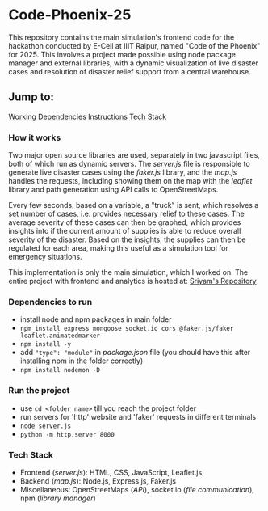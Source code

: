 # Code-Phoenix-25
This repository contains the main simulation's frontend code for the hackathon conducted by E-Cell at IIIT Raipur, named "Code of the Phoenix" for 2025. This involves a project made possible using node package manager and external libraries, with a dynamic visualization of live disaster cases and resolution of disaster relief support from a central warehouse.

## Jump to:
[Working](#how-it-works)
[Dependencies](#dependencies-to-run)
[Instructions](#run-the-project)
[Tech Stack](#tech-stack)

### How it works
Two major open source libraries are used, separately in two javascript files, both of which run as dynamic servers. The _server.js_ file is responsible to generate live disaster cases using the _faker.js_ library, and the _map.js_ handles the requests, including showing them on the map with the _leaflet_ library and path generation using API calls to OpenStreetMaps. 

Every few seconds, based on a variable, a "truck" is sent, which resolves a set number of cases, i.e. provides necessary relief to these cases. The average severity of these cases can then be graphed, which provides insights into if the current amount of supplies is able to reduce overall severity of the disaster. Based on the insights, the supplies can then be regulated for each area, making this useful as a simulation tool for emergency situations.

This implementation is only the main simulation, which I worked on. The entire project with frontend and analytics is hosted at: [Sriyam's Repository](https://github.com/sriyummy/Disaster-Manager)

### Dependencies to run
  - install node and npm packages in main folder
  - `npm install express mongoose socket.io cors @faker.js/faker leaflet.animatedmarker`
  - ` npm install -y `
  - add ` "type": "module" ` in _package.json_ file (you should have this after installing npm in the folder correctly)
  - ` npm install nodemon -D ` 

### Run the project
  - use `cd <folder name>` till you reach the project folder
  - run servers for 'http' website and 'faker' requests in different terminals
  - ` node server.js `
  - ` python -m http.server 8000 `

### Tech Stack
  - Frontend (_server.js_): HTML, CSS, JavaScript, Leaflet.js
  - Backend (_map.js_): Node.js, Express.js, Faker.js
  - Miscellaneous: OpenStreetMaps (_API_), socket.io (_file communication_), npm (_library manager_)
